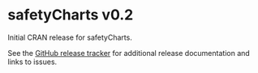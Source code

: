 # safetyCharts v0.2

Initial CRAN release for safetyCharts. 

See the [GitHub release tracker](https://github.com/safetyGraphics/safetyCharts/releases) for additional release documentation and links to issues. 